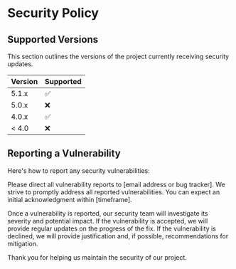 # Security Policy

## Supported Versions

This section outlines the versions of the project currently receiving security updates.

| Version | Supported          |
| ------- | ------------------ |
| 5.1.x   | :white_check_mark: |
| 5.0.x   | :x:                |
| 4.0.x   | :white_check_mark: |
| < 4.0   | :x:                |

## Reporting a Vulnerability

Here's how to report any security vulnerabilities:

Please direct all vulnerability reports to [email address or bug tracker]. We strive to promptly address all reported vulnerabilities. You can expect an initial acknowledgment within [timeframe]. 

Once a vulnerability is reported, our security team will investigate its severity and potential impact. If the vulnerability is accepted, we will provide regular updates on the progress of the fix. If the vulnerability is declined, we will provide justification and, if possible, recommendations for mitigation.

Thank you for helping us maintain the security of our project.
